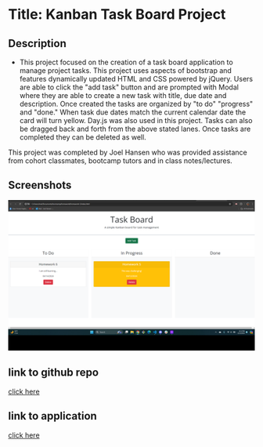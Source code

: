 # Title: Kanban Task Board Project

## Description
- This project focused on the creation of a task board application to manage project tasks.  This project uses aspects of bootstrap and features dynamically updated HTML and CSS powered by jQuery.  Users are able to click the "add task" button and are prompted with Modal where they are able to create a new task with title, due date and description.  Once created the tasks are organized by "to do" "progress" and "done."  When task due dates match the current calendar date the card will turn yellow. Day.js was also used in this project.  Tasks can also be dragged back and forth from the above stated lanes.  Once tasks are completed they can be deleted as well.  

This project was completed by Joel Hansen who was provided assistance from cohort classmates, bootcamp tutors and in class notes/lectures.  

## Screenshots
![Screenshot of the blog page with local storage showing](./taskboard.png)


## link to github repo 
[click here]()

## link to application
[click here]()